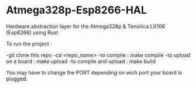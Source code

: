 # Atmega328p-Esp8266-HAL
Hardware abstraction layer for the Atmega328p &amp; Tensilica LX106 (Esp8266) using Rust

To run the project :

-git clone this repo
-cd <repo_name>
-to compile : make compile
-to upload on a board : make upload
-to compile and upload : make build

You may have to change the PORT depending on wich port your board is plugged.
